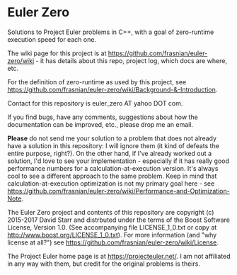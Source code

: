 # Euler Zero
Solutions to Project Euler problems in C++, with a goal of zero-runtime execution speed for each one.

The wiki page for this project is at https://github.com/frasnian/euler-zero/wiki - it has details about this repo, project log, which docs are where, etc.

For the definition of zero-runtime as used by this project, see https://github.com/frasnian/euler-zero/wiki/Background-&-Introduction.

Contact for this repository is euler_zero AT yahoo DOT com.

If you find bugs, have any comments, suggestions about how the documentation can be improved, etc., please drop me an email.

**Please** do not send me your solution to a problem that does not already have a solution in this repository: I will ignore them (it kind of defeats the entire purpose, right?). On the other hand, if I've already worked out a solution, I'd love to see your implementation - especially if it has really good performance numbers for a calculation-at-execution version. It's always cool to see a different approach to the same problem. Keep in mind that calculation-at-execution optimization is not my primary goal here - see https://github.com/frasnian/euler-zero/wiki/Performance-and-Optimization-Note.

The Euler Zero project and contents of this repository are copyright (c) 2015-2017 David Starr and distrbuted under the terms of the Boost Software License, Version 1.0. (See accompanying file LICENSE_1_0.txt or copy at http://www.boost.org/LICENSE_1_0.txt).  For more information (and "why license at all?") see https://github.com/frasnian/euler-zero/wiki/License.

The Project Euler home page is at https://projecteuler.net/.  I am not affiliated in any way with them, but credit for the original problems is theirs.
